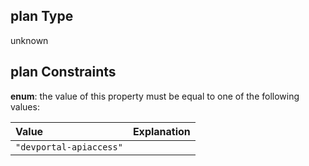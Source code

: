 ## plan Type

unknown

## plan Constraints

**enum**: the value of this property must be equal to one of the following values:

| Value                   | Explanation |
| :---------------------- | :---------- |
| `"devportal-apiaccess"` |             |
